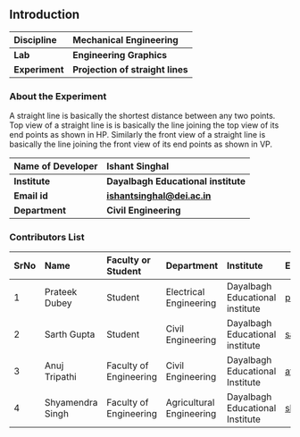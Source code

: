 ## Introduction


<b>Discipline | <b>Mechanical Engineering
:--|:--|
<b> Lab | <b> Engineering Graphics
<b> Experiment|     <b> Projection of straight lines

### About the Experiment 

A straight line is basically the shortest distance between any two points. Top view of a straight line is is basically the line joining the top view of its end points as shown in HP. Similarly the front view of a straight line is basically the line joining the front view of its end points as shown in VP.

<b>Name of Developer | <b> Ishant Singhal 
:--|:--|
<b> Institute | <b> Dayalbagh Educational institute 
<b> Email id|     <b>  ishantsinghal@dei.ac.in
<b> Department |  <b> Civil Engineering

### Contributors List

SrNo | Name | Faculty or Student | Department| Institute | Email id
:--|:--|:--|:--|:--|:--|
1 | Prateek Dubey | Student | Electrical Engineering | Dayalbagh Educational institute  | prateek191226@dei.ac.in
2 | Sarth Gupta |Student | Civil Engineering | Dayalbagh Educational institute  | sarth191161@dei.ac.in
3 | Anuj Tripathi | Faculty of Engineering | Civil Engineering | Dayalbagh Educational Institute | atripati1253@gmail.com
4 | Shyamendra Singh | Faculty of Engineering | Agricultural Engineering | Dayalbagh Educational Institute | shyamendratomar736@gmail.com

